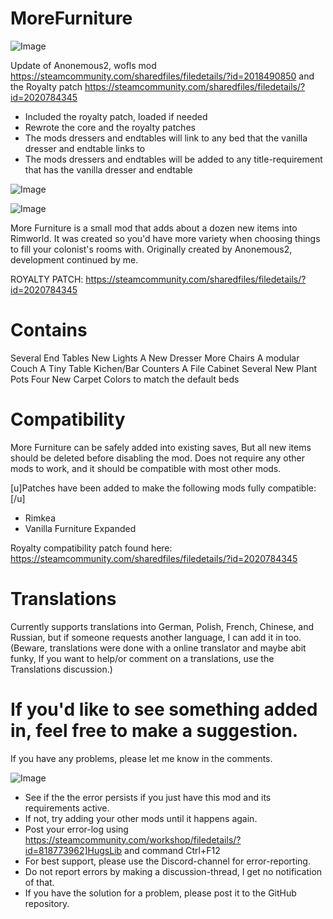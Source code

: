 # MoreFurniture

![Image](https://i.imgur.com/WAEzk68.png)

Update of Anonemous2, wofls mod
https://steamcommunity.com/sharedfiles/filedetails/?id=2018490850
and the Royalty patch
https://steamcommunity.com/sharedfiles/filedetails/?id=2020784345

- Included the royalty patch, loaded if needed
- Rewrote the core and the royalty patches
- The mods dressers and endtables will link to any bed that the vanilla dresser and endtable links to
- The mods dressers and endtables will be added to any title-requirement that has the vanilla dresser and endtable

![Image](https://i.imgur.com/7Gzt3Rg.png)

	
![Image](https://i.imgur.com/NOW7jU1.png)

More Furniture is a small mod that adds about a dozen new items into Rimworld. It was created so you&apos;d have more variety when choosing things to fill your colonist&apos;s rooms with. Originally created by Anonemous2, development continued by me. 

ROYALTY PATCH: https://steamcommunity.com/sharedfiles/filedetails/?id=2020784345


#  Contains
 

Several End Tables
New Lights
A New Dresser
More Chairs
A modular Couch
A Tiny Table
Kichen/Bar Counters
A File Cabinet
Several New Plant Pots
Four New Carpet Colors to match the default beds

#  Compatibility
 

More Furniture can be safely added into existing saves, But all new items should be deleted before disabling the mod. Does not require any other mods to work, and it should be compatible with most other mods.

[u]Patches have been added to make the following mods fully compatible:[/u]
- Rimkea
- Vanilla Furniture Expanded

Royalty compatibility patch found here: https://steamcommunity.com/sharedfiles/filedetails/?id=2020784345

#  Translations
 

Currently supports translations into German, Polish, French, Chinese, and Russian, but if someone requests another language, I can add it in too. (Beware, translations were done with a online translator and maybe abit funky, If you want to help/or comment on a translations, use the Translations discussion.)

#  If you&apos;d like to see something added in, feel free to make a suggestion. 

If you have any problems, please let me know in the comments.


![Image](https://i.imgur.com/Rs6T6cr.png)



-  See if the the error persists if you just have this mod and its requirements active.
-  If not, try adding your other mods until it happens again.
-  Post your error-log using https://steamcommunity.com/workshop/filedetails/?id=818773962]HugsLib and command Ctrl+F12
-  For best support, please use the Discord-channel for error-reporting.
-  Do not report errors by making a discussion-thread, I get no notification of that.
-  If you have the solution for a problem, please post it to the GitHub repository.



